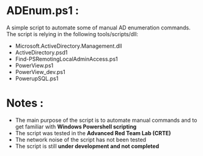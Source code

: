 # ADEnum.ps1 :
A simple script to automate some of manual AD enumeration commands. The script is relying in the following tools/scripts/dll: 
- Microsoft.ActiveDirectory.Management.dll
- ActiveDirectory.psd1
- Find-PSRemotingLocalAdminAccess.ps1
- PowerView.ps1
- PowerView_dev.ps1
- PowerupSQL.ps1

# Notes :
- The main purpose of the script is to automate manual commands and to get familiar with **Windows Powershell scripting** 
- The script was tested in the **Advanced Red Team Lab (CRTE)** 
- The network noise of the script has not been tested
- The script is still **under development and not completed**
